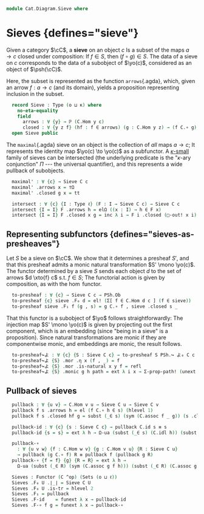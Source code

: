 <!--
```agda
{-# OPTIONS -vtactic.hlevel:30 #-}
open import Cat.Instances.Functor
open import Cat.Functor.Hom
open import Cat.Prelude

open import Data.Power

import Cat.Reasoning
```
-->

```agda
module Cat.Diagram.Sieve where
```

<!--
```agda
module _ {o κ : _} (C : Precategory o κ) (c : ⌞ C ⌟) where
  private module C = Precategory C
```
-->

# Sieves {defines="sieve"}

Given a category $\cC$, a **sieve** on an object $c$ Is a subset of
the maps $a \to c$ closed under composition: If $f \in S$, then $(f
\circ g) \in S$. The data of a sieve on $c$ corresponds to the data of a
subobject of $\yo(c)$, considered as an object of $\psh(\cC)$.

Here, the subset is represented as the function `arrows`{.agda}, which,
given an arrow $f : a \to c$ (and its domain), yields a proposition
representing inclusion in the subset.

```agda
  record Sieve : Type (o ⊔ κ) where
    no-eta-equality
    field
      arrows : ∀ {y} → ℙ (C.Hom y c)
      closed : ∀ {y z f} (hf : f ∈ arrows) (g : C.Hom y z) → (f C.∘ g) ∈ arrows
  open Sieve public
```

<!--
```agda
```
-->

The `maximal`{.agda} sieve on an object is the collection of _all_ maps
$a \to c$; It represents the identity map $\yo(c) \to \yo(c)$ as a
subfunctor. A [$\kappa$-small] family of sieves can be intersected (the
underlying predicate is the "$\kappa$-ary conjunction" $\Pi$ --- the
universal quantifier), and this represents a wide pullback of
subobjects.

[$\kappa$-small]: 1Lab.intro.html#universes-and-size-issues

<!--
```agda
module _ {o ℓ : _} {C : Precategory o ℓ} where
  private
    module C   = Cat.Reasoning C
    module PSh = Cat.Reasoning (PSh ℓ C)

  Sieve-path : ∀ {c} {x y : Sieve C c} → Path (∀ {y} → ℙ (C.Hom y c)) (x .arrows) (y .arrows) → x ≡ y
  Sieve-path {x = x} {y} p i .arrows = p i
  Sieve-path {x = x} {y} p i .closed {f = f} hf g =
    is-prop→pathp (λ i → fun-is-hlevel {A = ⌞ p i f ⌟} 1 (p i (f C.∘ g) .is-tr)) (λ w → x .closed w g) (λ w → y .closed w g) i hf

  instance
    Membership-Sieve : ∀ {c d} → Membership (C.Hom d c) (Sieve C c) _
    Membership-Sieve = record { _∈_ = λ x S → x ∈ S .Sieve.arrows }

    Extensional-sieve : ∀ {ℓr c} ⦃ _ : Extensional (∀ {y} → C.Hom y c → Ω) ℓr ⦄ → Extensional (Sieve C c) ℓr
    Extensional-sieve ⦃ e ⦄ = injection→extensional! Sieve-path e

    H-Level-Sieve : ∀ {c n} → H-Level (Sieve C c) (2 + n)
    H-Level-Sieve = basic-instance 2 $
      embedding→is-hlevel 1 (injective→is-embedding! Sieve-path) (hlevel 2)

  open PSh._↪_
  open _=>_
  open Functor
```
-->

```agda
  maximal' : ∀ {c} → Sieve C c
  maximal' .arrows x = ⊤Ω
  maximal' .closed g x = tt

  intersect : ∀ {c} {I : Type ℓ} (F : I → Sieve C c) → Sieve C c
  intersect {I = I} F .arrows h = elΩ ((x : I) → h ∈ F x)
  intersect {I = I} F .closed x g = inc λ i → F i .closed (□-out! x i) g
```

## Representing subfunctors {defines="sieves-as-presheaves"}

Let $S$ be a sieve on $\cC$. We show that it determines a presheaf
$S'$, and that this presheaf admits a monic natural transformation $S'
\mono \yo(c)$. The functor determined by a sieve $S$ sends each object
$d$ to the set of arrows $d \xto{f} c$ s.t. $f \in S$; The functorial
action is given by composition, as with the $\hom$ functor.

```agda
  to-presheaf : ∀ {c} → Sieve C c → PSh.Ob
  to-presheaf {c} sieve .F₀ d = el! (Σ[ f ∈ C.Hom d c ] (f ∈ sieve))
  to-presheaf sieve .F₁ f (g , s) = g C.∘ f , sieve .closed s _
```

<!--
```agda
  to-presheaf sieve .F-id    = funext λ _ → Σ-prop-path! (C.idr _)
  to-presheaf sieve .F-∘ f g = funext λ _ → Σ-prop-path! (C.assoc _ _ _)
```
-->

That this functor is a subobject of $\yo$ follows straightforwardly: The
injection map $S' \mono \yo(c)$ is given by projecting out the first
component, which is an embedding (since "being in a sieve" is a
proposition). Since natural transformations are monic if they are
componentwise monic, and embeddings are monic, the result follows.

```agda
  to-presheaf↪よ : ∀ {c} {S : Sieve C c} → to-presheaf S PSh.↪ よ₀ C c
  to-presheaf↪よ {S} .mor .η x (f , _) = f
  to-presheaf↪よ {S} .mor .is-natural x y f = refl
  to-presheaf↪よ {S} .monic g h path = ext λ i x → Σ-prop-path! (unext path i x)
```

## Pullback of sieves

```agda
  pullback : ∀ {u v} → C.Hom v u → Sieve C u → Sieve C v
  pullback f s .arrows h = el (f C.∘ h ∈ s) (hlevel 1)
  pullback f s .closed hf g = subst (_∈ s) (sym (C.assoc f _ g)) (s .closed hf g)

  pullback-id : ∀ {c} {s : Sieve C c} → pullback C.id s ≡ s
  pullback-id {s = s} = ext λ h → Ω-ua (subst (_∈ s) (C.idl h)) (subst (_∈ s) (sym (C.idl h)))

  pullback-∘
    : ∀ {u v w} {f : C.Hom w v} {g : C.Hom v u} {R : Sieve C u}
    → pullback (g C.∘ f) R ≡ pullback f (pullback g R)
  pullback-∘ {f = f} {g} {R = R} = ext λ h →
    Ω-ua (subst (_∈ R) (sym (C.assoc g f h))) (subst (_∈ R) (C.assoc g f h))

  Sieves : Functor (C ^op) (Sets (o ⊔ ℓ))
  Sieves .F₀ U .∣_∣ = Sieve C U
  Sieves .F₀ U .is-tr = hlevel 2
  Sieves .F₁ = pullback
  Sieves .F-id    = funext λ x → pullback-id
  Sieves .F-∘ f g = funext λ x → pullback-∘
```

